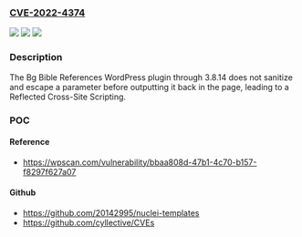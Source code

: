 ### [CVE-2022-4374](https://cve.mitre.org/cgi-bin/cvename.cgi?name=CVE-2022-4374)
![](https://img.shields.io/static/v1?label=Product&message=Bg%20Bible%20References&color=blue)
![](https://img.shields.io/static/v1?label=Version&message=%3D%200%20&color=brighgreen)
![](https://img.shields.io/static/v1?label=Vulnerability&message=CWE-79%20Cross-Site%20Scripting%20(XSS)&color=brighgreen)

### Description

The Bg Bible References WordPress plugin through 3.8.14 does not sanitize and escape a parameter before outputting it back in the page, leading to a Reflected Cross-Site Scripting.

### POC

#### Reference
- https://wpscan.com/vulnerability/bbaa808d-47b1-4c70-b157-f8297f627a07

#### Github
- https://github.com/20142995/nuclei-templates
- https://github.com/cyllective/CVEs

